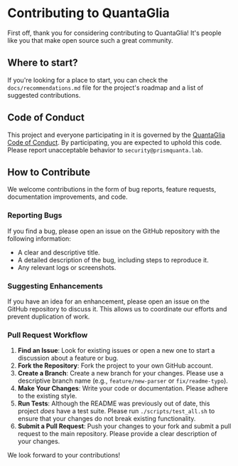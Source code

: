 # Contributing to QuantaGlia

First off, thank you for considering contributing to QuantaGlia! It's people like you that make open source such a great community.

## Where to start?

If you're looking for a place to start, you can check the `docs/recommendations.md` file for the project's roadmap and a list of suggested contributions.

## Code of Conduct

This project and everyone participating in it is governed by the [QuantaGlia Code of Conduct](CODE_OF_CONDUCT.md). By participating, you are expected to uphold this code. Please report unacceptable behavior to `security@prismquanta.lab`.

## How to Contribute

We welcome contributions in the form of bug reports, feature requests, documentation improvements, and code.

### Reporting Bugs

If you find a bug, please open an issue on the GitHub repository with the following information:
*   A clear and descriptive title.
*   A detailed description of the bug, including steps to reproduce it.
*   Any relevant logs or screenshots.

### Suggesting Enhancements

If you have an idea for an enhancement, please open an issue on the GitHub repository to discuss it. This allows us to coordinate our efforts and prevent duplication of work.

### Pull Request Workflow

1.  **Find an Issue**: Look for existing issues or open a new one to start a discussion about a feature or bug.
2.  **Fork the Repository**: Fork the project to your own GitHub account.
3.  **Create a Branch**: Create a new branch for your changes. Please use a descriptive branch name (e.g., `feature/new-parser` or `fix/readme-typo`).
4.  **Make Your Changes**: Write your code or documentation. Please adhere to the existing style.
5.  **Run Tests**: Although the README was previously out of date, this project *does* have a test suite. Please run `./scripts/test_all.sh` to ensure that your changes do not break existing functionality.
6.  **Submit a Pull Request**: Push your changes to your fork and submit a pull request to the main repository. Please provide a clear description of your changes.

We look forward to your contributions!
